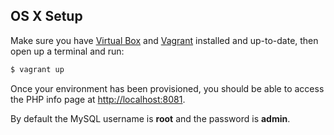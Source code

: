 ## OS X Setup

Make sure you have [Virtual Box](https://www.virtualbox.org/) and
[Vagrant](https://www.vagrantup.com/) installed and up-to-date,
then open up a terminal and run:
```bash
$ vagrant up
```

Once your environment has been provisioned, you should be able to
access the PHP info page at [http://localhost:8081](http://localhost:8081).

By default the MySQL username is **root** and the password is **admin**.
